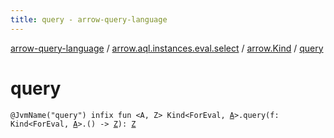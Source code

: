 ```yaml
---
title: query - arrow-query-language
---
```


[arrow-query-language](../../index.html) / [arrow.aql.instances.eval.select](../index.html) / [arrow.Kind](index.html) / [query](./query.html)

# query

`@JvmName("query") infix fun <A, Z> Kind<ForEval, `[`A`](query.html#A)`>.query(f: Kind<ForEval, `[`A`](query.html#A)`>.() -> `[`Z`](query.html#Z)`): `[`Z`](query.html#Z)